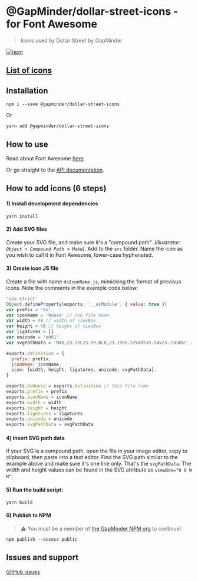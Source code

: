 # @GapMinder/dollar-street-icons - for Font Awesome

> Icons used by Dollar Street by GapMinder

[![npm](https://img.shields.io/npm/v/@gapminder/dollar-street-icons.svg?style=flat-square)](https://www.npmjs.com/package/@gapminder/dollar-street-icons)

## [List of icons](icons.md)

## Installation

```
npm i --save @gapminder/dollar-street-icons
```

Or

```
yarn add @gapminder/dollar-street-icons
```

## How to use

Read about Font Awesome [here](https://fontawesome.com/how-to-use/on-the-web/setup/getting-started).

Or go straight to the [API documentation](https://fontawesome.com/how-to-use/with-the-api).

## How to add icons (6 steps)

#### 1) Install development dependencies

```
yarn install
```

#### 2) Add SVG files

Create your SVG file, and make sure it's a "compound path". _(Illustrator: `Object > Compound Path > Make`)_. Add to the `src` folder. Name the icon as you wish to call it in Font Awesome, lower-case hyphenated.

#### 3) Create icon JS file

Create a file with name `dsIconName.js`, mimicking the format of previous icons. Note the comments in the example code below:

```javascript
'use strict'
Object.defineProperty(exports, '__esModule', { value: true })
var prefix = 'ds'
var iconName = 'house' // SVG file name
var width = 48 // width of viewBox
var height = 48 // height of viewBox
var ligatures = []
var unicode = 'e001'
var svgPathData = 'M48,23.15L23.99,0L0,23.15h6.22V48h35.54V23.15H48z' // SVG path

exports.definition = {
  prefix: prefix,
  iconName: iconName,
  icon: [width, height, ligatures, unicode, svgPathData],
}

exports.dsHouse = exports.definition // this file name
exports.prefix = prefix
exports.iconName = iconName
exports.width = width
exports.height = height
exports.ligatures = ligatures
exports.unicode = unicode
exports.svgPathData = svgPathData
```

#### 4) insert SVG path data

If your SVG is a compound path, open the file in your image editor, copy to clipboard, then paste into a text editor. Find the SVG path similar to the example above and make sure it's one line only. That's the `svgPathData`. The width and height values can be found in the SVG attribute as `viewBox="0 0 W H"`;

#### 5) Run the build script:

```
yarn build
```

#### 6) Publish to NPM

> ⚠️ You must be a member of [the GapMinder NPM org](https://www.npmjs.com/org/gapminder) to continue!

```
npm publish --access public
```

## Issues and support

[GitHub issues](https://github.com/GapMinder/dollar-street-icons/issues)
